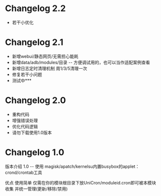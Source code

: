 # Changelog 2.2
* 若干小优化

# Changelog 2.1
* 新增webui/静态网页/无需担心能耗
* 新增data/adb/modules/目录 -- 方便调试用的，也可以当作适配案例查看
* 新增日志定时清理机制 周1/3/5清理一次
* 修复若干小问题
* 测试中***
  
# Changelog 2.0
* 重构代码
* 增强错误处理
* 优化代码逻辑
* 请勿下载使用1.0版本


# Changelog 1.0
版本介绍
1.0 -- 使用 magisk/apatch/kernelsu内置busybox的applet：crond/crontab工具

优点
使用简单
仅需在你的模块根目录下放UniCron/moduleid.cron即可被本模块收集 并统一管理(更新/移除/禁用)

